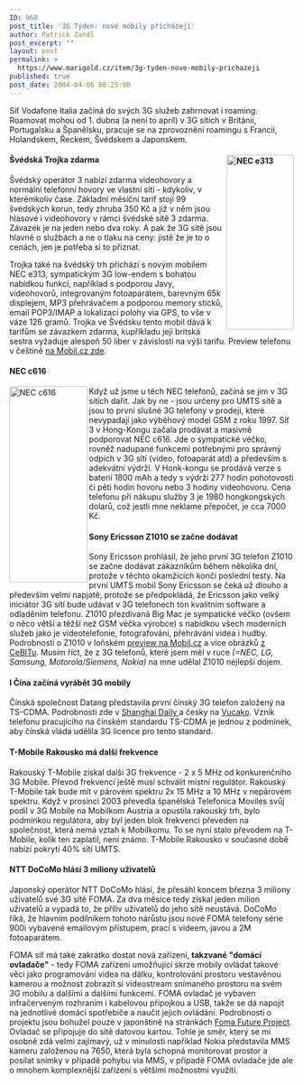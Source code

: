 ```yaml
---
ID: 968
post_title: '3G Týden: nové mobily přicházejí'
author: Patrick Zandl
post_excerpt: ""
layout: post
permalink: >
  https://www.marigold.cz/item/3g-tyden-nove-mobily-prichazeji
published: true
post_date: 2004-04-06 08:25:00
---
```

<P>Síť Vodafone Italia začíná do svých 3G služeb zahrnovat i roaming. Roamovat mohou od 1. dubna (a není to apríl) v 3G sítích v Británii, Portugalsku a Španělsku, pracuje se na zprovoznění roamingu s Francií, Holandskem, Řeckem, Švédskem a Japonskem. </P>
<H4><IMG height=310 alt="NEC e313" src="/wp-content/uploads/nec-e313-new.jpg" width=119 align=right>Švédská Trojka zdarma </H4>
<P>Švédský operátor 3 nabízí zdarma videohovory a normální telefonní hovory ve vlastní síti - kdykoliv, v kterémkoliv čase. Základní měsíční tarif stojí 99 švédských korun, tedy zhruba 350 Kč a již v něm jsou hlasové i videohovory v rámci švédské sítě 3 zdarma. Závazek je na jeden nebo dva roky. A pak že 3G sítě jsou hlavně o službách a ne o tlaku na ceny: jistě že je to o cenách, jen je potřeba si to přiznat. </P>
<P>Trojka také na švédský trh přichází s novým mobilem NEC e313, sympatickým 3G low-endem s bohatou nabídkou funkcí, například s podporou Javy, videohovorů, integrovaným fotoaparátem, barevným 65k displejem, MP3 přehrávačem a podporou memory sticků, email POP3/IMAP a lokalizací polohy via GPS, to vše v váze 126 gramů. Trojka ve Švédsku tento mobil dává k tarifům se závazkem zdarma, kupříkladu její britská sestra vyžaduje alespoň 50 liber v závislosti na výši tarifu. Preview telefonu v češtině <A href="http://mobil.idnes.cz/mobilni_komunikace/mobilni_telefony/abecedni_prehled_mt/ostatni/nece313040325.html">na Mobil.cz zde</A>. </P>
<H4>NEC c616 </H4>
<P><IMG height=348 alt="NEC c616" src="/wp-content/uploads/nec-c616.jpg" width=138 align=left>Když už jsme u těch NEC telefonů, začíná se jim v 3G sítích dařit. Jak by ne - jsou určeny pro UMTS sítě a jsou to první slušné 3G telefony v prodeji, které nevypadají jako výběhový model GSM z roku 1997. Síť 3 v Hong-Kongu začala prodávat a masivně podporovat NEC c616. Jde o sympatické véčko, rovněž nadupané funkcemi potřebnými pro správný odpich v 3G sítí (video, fotoaparát atd) a především s adekvátní výdrží. V Honk-kongu se prodává verze s baterií 1800 mAh a tedy s výdrží 277 hodin pohotovosti či pěti hodin hovoru nebo 3 hodiny videohovoru. Cena telefonu při nákupu služby 3 je 1980 hongkongských dolarů, což jestli mne neklame přepočet, je cca 7000 Kč. </P>
<H4>Sony Ericsson Z1010 se začne dodávat </H4>
<P>Sony Ericsson prohlásil, že jeho první 3G telefon Z1010 se začne dodávat zákazníkům během několika dní, protože v těchto okamžicích končí poslední testy. Na první UMTS mobil Sony Ericsson se čeká už dlouho a především velmi napjatě, protože se předpokládá, že Ericsson jako velký iniciátor 3G sítí bude udávat v 3G telefonech tón kvalitním software a odladěním telefonu. Z1010 přezdívaná Big Mac je sympatické véčko (ovšem o něco větší a těžší než GSM véčka výrobce) s nabídkou všech moderních služeb jako je videotelefonie, fotografování, přehrávání videa i hudby. Podrobnosti o Z1010 v loňském <A href="http://mobil.idnes.cz/mobilni_komunikace/mobilni_telefony/abecedni_prehled_mt/sonyericsson/se-z1010-prvniinfo030218.html">preview na Mobil.cz</A> a více obrázků <A href="http://mobil.idnes.cz/mobilni_komunikace/mobilni_telefony/abecedni_prehled_mt/sonyericsson/sonyericssonz1010nacebitu.html">z CeBITu</A>. Musím říct, že z 3G telefonů, které jsem měl v ruce<EM> (=NEC, LG, Samsung, Motorola/Siemens, Nokia)</EM> na mne udělal Z1010 nejlepší dojem. </P>
<H4>I Čína začíná vyrábět 3G mobily </H4>
<P>Čínská společnost Datang představila první čínský 3G telefon založený na TS-CDMA. Podrobnosti zde v <A href="http://news.xinhuanet.com/english/2004-04/01/content_1395743.htm">Shanghai Daily </A>a česky na <A href="http://vucako.bloguje.cz/34281_item.php">Vucako</A>. Vznik telefonu pracujícího na čínském standardu TS-CDMA je jednou z podmínek, aby čínská vláda udělila 3G licence pro tento standard. </P>
<H4>T-Mobile Rakousko má další frekvence </H4>
<P>Rakouský T-Mobile získal další 3G frekvence - 2 x 5 MHz od konkurenčního 3G Mobile. Převod frekvencí ještě musí schválit místní regulátor. Rakouský T-Mobile tak bude mít v párovém spektru 2x 15 MHz a 10 MHz v nepárovém spektru. Když v prosinci 2003 převedla španělská Telefonica Moviles svůj podíl v 3G Mobile na Mobilkom Austria a opustila rakouský trh, bylo podmínkou regulátora, aby byl jeden blok frekvencí převeden na společnost, která nemá vztah k Mobilkomu. To se nyní stalo převodem na T-Mobile, kolik ten zaplatil, není známo. T-Mobile Rakousko v současné době nabízí pokrytí 40% sítí UMTS. </P>
<H4>NTT DoCoMo hlásí 3 miliony uživatelů </H4>
<P>Japonský operátor NTT DoCoMo hlásí, že přesáhl koncem března 3 miliony uživatelů své 3G sítě FOMA. Za dva měsíce tedy získal jeden milion uživatelů a vypadá to, že příliv uživatelů do jeho sítě neustává. DoCoMo říká, že hlavním podílníkem tohoto nárůstu jsou nové FOMA telefony série 900i vybavené emailovým přístupem, prací s videem, javou a 2M fotoaparátem. </P>
<P>FOMA síť má také zakrátko dostat nová zařízení, <STRONG>takzvané "domácí ovladače"</STRONG> - tedy FOMA zařízení umožňující skrze mobily ovládat takové věci jako programování videa na dálku, kontrolování prostoru vestavěnou kamerou a možnost zobrazit si videostream snímaného prostoru na svém 3G mobilu a dalšími a dalšími funkcemi. FOMA ovladač je vybaven infračerveným rozhraním i kabelovou přípojkou a USB, takže se dá napojit na jednotlivé domácí spotřebiče a naučit jejich ovládání. Podrobnosti o projektu jsou bohužel pouze v japonštině na stránkách <A href="http://fomafp.jp/top.html">Foma Future Project</A>. Ovladač se připojuje do sítě datovou kartou. Tohle je směr, který se mi osobně zdá velmi zajímavý, už v minulosti například Nokia představila MMS kameru založenou na 7650, která byla schopná monitorovat prostor a posílat snímky v případě pohybu via MMS, v případě FOMA ovladače jde ale o mnohem komplexnější zařízení s většími možnostmi využití. </P>